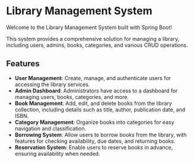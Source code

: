 # Library Management System

Welcome to the Library Management System built with Spring Boot!

This system provides a comprehensive solution for managing a library, including users, admins, books, categories, and various CRUD operations.

## Features

- **User Management**: Create, manage, and authenticate users for accessing the library services.
- **Admin Dashboard**: Administrators have access to a dashboard for managing users, books, categories, and more.
- **Book Management**: Add, edit, and delete books from the library collection, including details such as title, author, publication date, and ISBN.
- **Category Management**: Organize books into categories for easy navigation and classification.
- **Borrowing System**: Allow users to borrow books from the library, with features for checking availability, due dates, and returning books.
- **Reservation System**: Enable users to reserve books in advance, ensuring availability when needed.
